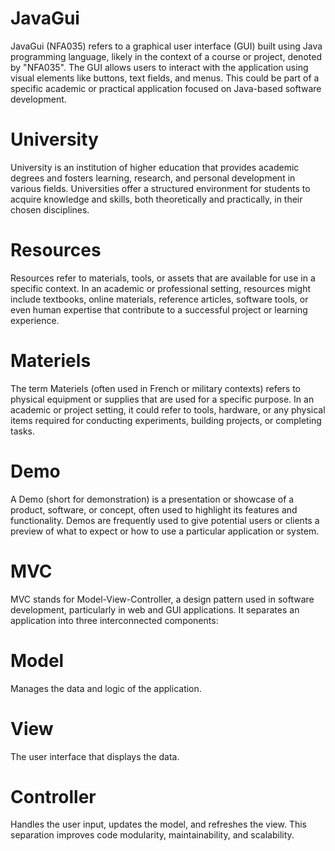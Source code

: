 # JavaGui
JavaGui (NFA035) refers to a graphical user interface (GUI) built using Java programming language, likely in the context of a course or project, denoted by "NFA035". The GUI allows users to interact with the application using visual elements like buttons, text fields, and menus. This could be part of a specific academic or practical application focused on Java-based software development.

# University
University is an institution of higher education that provides academic degrees and fosters learning, research, and personal development in various fields. Universities offer a structured environment for students to acquire knowledge and skills, both theoretically and practically, in their chosen disciplines.

# Resources
Resources refer to materials, tools, or assets that are available for use in a specific context. In an academic or professional setting, resources might include textbooks, online materials, reference articles, software tools, or even human expertise that contribute to a successful project or learning experience.

# Materiels
The term Materiels (often used in French or military contexts) refers to physical equipment or supplies that are used for a specific purpose. In an academic or project setting, it could refer to tools, hardware, or any physical items required for conducting experiments, building projects, or completing tasks.

# Demo
A Demo (short for demonstration) is a presentation or showcase of a product, software, or concept, often used to highlight its features and functionality. Demos are frequently used to give potential users or clients a preview of what to expect or how to use a particular application or system.

# MVC
MVC stands for Model-View-Controller, a design pattern used in software development, particularly in web and GUI applications. It separates an application into three interconnected components:

# Model
Manages the data and logic of the application.

# View
The user interface that displays the data.

# Controller
Handles the user input, updates the model, and refreshes the view. This separation improves code modularity, maintainability, and scalability.
